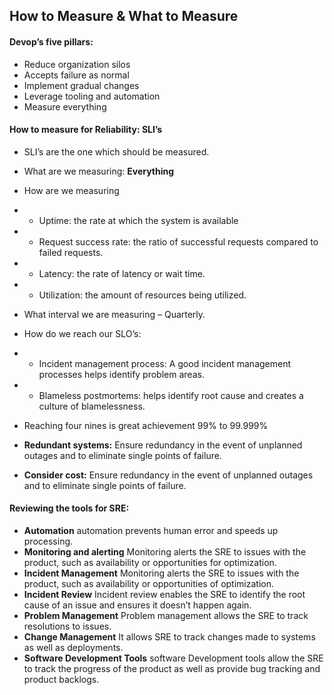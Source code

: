 ## How to Measure & What to Measure

#### Devop’s five pillars:
-	Reduce organization silos
-	Accepts failure as normal
-	Implement gradual changes
-	Leverage tooling and automation
-	Measure everything


#### How to measure for Reliability: SLI’s
-	SLI’s are the one which should be measured.

-	What are we measuring: **Everything**

-	How are we measuring
-	- Uptime: the rate at which the system is available
-	- Request success rate: the ratio of successful requests compared to failed requests.
-	- Latency: the rate of latency or wait time.
-	- Utilization: the amount of resources being utilized. 

-	What interval we are measuring – Quarterly.

-	How do we reach our SLO’s:
-	- Incident management process: A good incident management processes helps identify problem areas.
-	- Blameless postmortems: helps identify root cause and creates a culture of blamelessness.

-	Reaching four nines is great achievement 99% to 99.999% 

-	**Redundant systems:**   Ensure redundancy in the event of unplanned outages and to eliminate single points of failure.
-	**Consider cost:** Ensure redundancy in the event of unplanned outages and to eliminate single points of failure. 


#### Reviewing the tools for SRE:
-	**Automation** automation prevents human error and speeds up processing.
-	**Monitoring and alerting** Monitoring alerts the SRE to issues with the product, such as availability or opportunities for optimization. 
-	**Incident Management** Monitoring alerts the SRE to issues with the product, such as availability or opportunities of optimization. 
-	**Incident Review** Incident review enables the SRE to identify the root cause of an issue and ensures it doesn’t happen again. 
-	**Problem Management** Problem management allows the SRE to track resolutions to issues.
-	**Change Management** It allows SRE to track changes made to systems as well as deployments. 
-	**Software Development Tools** software Development tools allow the SRE to track the progress of the product as well as provide bug tracking and product backlogs. 
